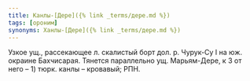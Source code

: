 ```yaml
---
title: Канлы-[Дере]({% link _terms/дере.md %})
tags: [ороним]
synonyms: Ханлы-[Дере]({% link _terms/дере.md %})
---
```


Узкое ущ., рассекающее л. скалистый борт дол. р. Чурук-Су I на юж. окраине
Бахчисарая. Тянется параллельно ущ. Марьям-Дере, к З от него – 1) тюрк. канлы –
кровавый; РПН.
